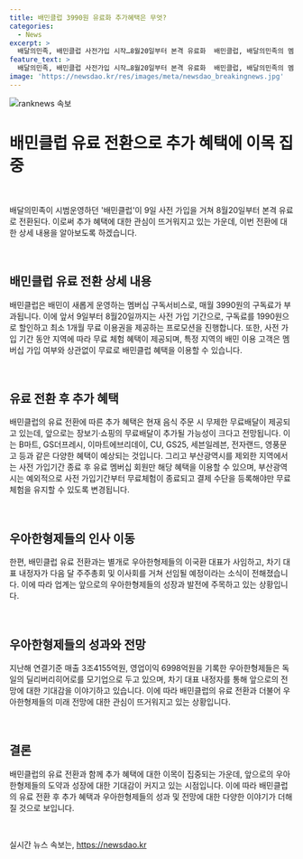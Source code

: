```yaml
---
title: 배민클럽 3990원 유료화 추가혜택은 무엇?
categories:
  - News
excerpt: >
  배달의민족, 배민클럽 사전가입 시작…8월20일부터 본격 유료화  배민클럽, 배달의민족의 멤버십 구독서비스가 8월20일부터 유료 전환된다. 월 3990원으로 추가혜택이 제공되며, 사전가입 기간 중 구독료는 1990원으로 할인된다. 유료회원만 혜택을 받을 수 있으며, 무제한 무료배달 외에 장보기·쇼핑의 무료배달 등의 혜택이 예상된다. 독일의 딜리버리히어로(DH)는 지난해 매출 3조4155억원, 영업이익 6998억원을 기록했으며, 차기 대표 내정자는 다음 달 선임될 예정이다.
feature_text: >
  배달의민족, 배민클럽 사전가입 시작…8월20일부터 본격 유료화  배민클럽, 배달의민족의 멤버십 구독서비스가 8월20일부터 유료 전환된다. 월 3990원으로 추가혜택이 제공되며, 사전가입 기간 중 구독료는 1990원으로 할인된다. 유료회원만 혜택을 받을 수 있으며, 무제한 무료배달 외에 장보기·쇼핑의 무료배달 등의 혜택이 예상된다. 독일의 딜리버리히어로(DH)는 지난해 매출 3조4155억원, 영업이익 6998억원을 기록했으며, 차기 대표 내정자는 다음 달 선임될 예정이다.
image: 'https://newsdao.kr/res/images/meta/newsdao_breakingnews.jpg'
---
```


<p><img src="https://newsdao.kr/res/images/meta/newsdao_breakingnews.jpg" alt="ranknews 속보" /></p>

<h1 data-ke-size="size32">배민클럽 유료 전환으로 추가 혜택에 이목 집중</h1>

<p data-ke-size="size16">&nbsp;</p>

<p>배달의민족이 시범운영하던 '배민클럽'이 9일 사전 가입을 거쳐 8월20일부터 본격 유료로 전환된다. 이로써 추가 혜택에 대한 관심이 뜨거워지고 있는 가운데, 이번 전환에 대한 상세 내용을 알아보도록 하겠습니다.</p>

<p data-ke-size="size16">&nbsp;</p>

<h2 data-ke-size="size26">배민클럽 유료 전환 상세 내용</h2>

<p data-ke-size="size16">배민클럽은 배민이 새롭게 운영하는 멤버십 구독서비스로, 매월 3990원의 구독료가 부과됩니다. 이에 앞서 9일부터 8월20일까지는 사전 가입 기간으로, 구독료를 1990원으로 할인하고 최소 1개월 무료 이용권을 제공하는 프로모션을 진행합니다. 또한, 사전 가입 기간 동안 지역에 따라 무료 체험 혜택이 제공되며, 특정 지역의 배민 이용 고객은 멤버십 가입 여부와 상관없이 무료로 배민클럽 혜택을 이용할 수 있습니다.</p>

<p data-ke-size="size16">&nbsp;</p>

<h2 data-ke-size="size26">유료 전환 후 추가 혜택</h2>

<p data-ke-size="size16">배민클럽의 유료 전환에 따른 추가 혜택은 현재 음식 주문 시 무제한 무료배달이 제공되고 있는데, 앞으로는 장보기·쇼핑의 무료배달이 추가될 가능성이 크다고 전망됩니다. 이는 B마트, GS더프레시, 이마트에브리데이, CU, GS25, 세븐일레븐, 전자랜드, 영풍문고 등과 같은 다양한 혜택이 예상되는 것입니다. 그리고 부산광역시를 제외한 지역에서는 사전 가입기간 종료 후 유료 멤버십 회원만 해당 혜택을 이용할 수 있으며, 부산광역시는 예외적으로 사전 가입기간부터 무료체험이 종료되고 결제 수단을 등록해야만 무료 체험을 유지할 수 있도록 변경됩니다.</p>

<p data-ke-size="size16">&nbsp;</p>

<h2 data-ke-size="size26">우아한형제들의 인사 이동</h2>

<p data-ke-size="size16">한편, 배민클럽 유료 전환과는 별개로 우아한형제들의 이국환 대표가 사임하고, 차기 대표 내정자가 다음 달 주주총회 및 이사회를 거쳐 선임될 예정이라는 소식이 전해졌습니다. 이에 따라 업계는 앞으로의 우아한형제들의 성장과 발전에 주목하고 있는 상황입니다.</p>

<p data-ke-size="size16">&nbsp;</p>

<h2 data-ke-size="size26">우아한형제들의 성과와 전망</h2>

<p data-ke-size="size16">지난해 연결기준 매출 3조4155억원, 영업이익 6998억원을 기록한 우아한형제들은 독일의 딜리버리히어로를 모기업으로 두고 있으며, 차기 대표 내정자를 통해 앞으로의 전망에 대한 기대감을 이야기하고 있습니다. 이에 따라 배민클럽의 유료 전환과 더불어 우아한형제들의 미래 전망에 대한 관심이 뜨거워지고 있는 상황입니다.</p>

<p data-ke-size="size16">&nbsp;</p>

<h2 data-ke-size="size26">결론</h2>

<p data-ke-size="size16">배민클럽의 유료 전환과 함께 추가 혜택에 대한 이목이 집중되는 가운데, 앞으로의 우아한형제들의 도약과 성장에 대한 기대감이 커지고 있는 시점입니다. 이에 따라 배민클럽의 유료 전환 후 추가 혜택과 우아한형제들의 성과 및 전망에 대한 다양한 이야기가 더해질 것으로 보입니다.</p>

<p data-ke-size="size16">&nbsp;</p>
실시간 뉴스 속보는, <a href="https://newsdao.kr" rel="dofollow">https://newsdao.kr</a>


